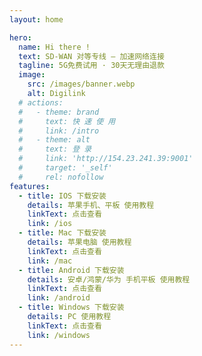 ```yaml
---
layout: home

hero:
  name: Hi there !
  text: SD-WAN 对等专线 — 加速网络连接
  tagline: 5G免费试用 · 30天无理由退款
  image:
    src: /images/banner.webp
    alt: Digilink
  # actions:
  #   - theme: brand
  #     text: 快 速 使 用
  #     link: /intro
  #   - theme: alt
  #     text: 登 录
  #     link: 'http://154.23.241.39:9001'
  #     target: '_self'
  #     rel: nofollow
features:
  - title: IOS 下载安装
    details: 苹果手机、平板 使用教程
    linkText: 点击查看
    link: /ios
  - title: Mac 下载安装
    details: 苹果电脑 使用教程
    linkText: 点击查看
    link: /mac
  - title: Android 下载安装
    details: 安卓/鸿蒙/华为 手机平板 使用教程
    linkText: 点击查看
    link: /android
  - title: Windows 下载安装
    details: PC 使用教程
    linkText: 点击查看
    link: /windows
---
```



<Support />

<script setup>
import Notification from './components/notification.vue';
import Steps from './components/steps.vue';
</script>

<Notification />
<Steps />